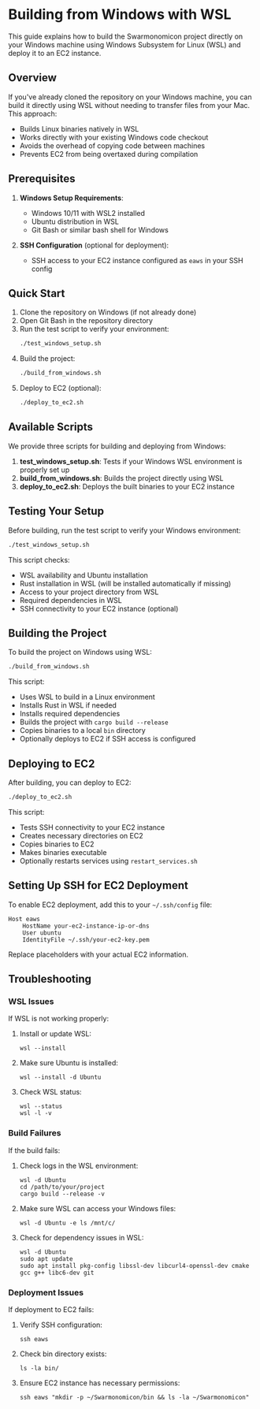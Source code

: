 # Building from Windows with WSL

This guide explains how to build the Swarmonomicon project directly on your Windows machine using Windows Subsystem for Linux (WSL) and deploy it to an EC2 instance.

## Overview

If you've already cloned the repository on your Windows machine, you can build it directly using WSL without needing to transfer files from your Mac. This approach:

- Builds Linux binaries natively in WSL
- Works directly with your existing Windows code checkout
- Avoids the overhead of copying code between machines
- Prevents EC2 from being overtaxed during compilation

## Prerequisites

1. **Windows Setup Requirements**:
   - Windows 10/11 with WSL2 installed
   - Ubuntu distribution in WSL
   - Git Bash or similar bash shell for Windows

2. **SSH Configuration** (optional for deployment):
   - SSH access to your EC2 instance configured as `eaws` in your SSH config

## Quick Start

1. Clone the repository on Windows (if not already done)
2. Open Git Bash in the repository directory
3. Run the test script to verify your environment:
   ```bash
   ./test_windows_setup.sh
   ```
4. Build the project:
   ```bash
   ./build_from_windows.sh
   ```
5. Deploy to EC2 (optional):
   ```bash
   ./deploy_to_ec2.sh
   ```

## Available Scripts

We provide three scripts for building and deploying from Windows:

1. **test_windows_setup.sh**: Tests if your Windows WSL environment is properly set up
2. **build_from_windows.sh**: Builds the project directly using WSL
3. **deploy_to_ec2.sh**: Deploys the built binaries to your EC2 instance

## Testing Your Setup

Before building, run the test script to verify your Windows environment:

```bash
./test_windows_setup.sh
```

This script checks:
- WSL availability and Ubuntu installation
- Rust installation in WSL (will be installed automatically if missing)
- Access to your project directory from WSL
- Required dependencies in WSL
- SSH connectivity to your EC2 instance (optional)

## Building the Project

To build the project on Windows using WSL:

```bash
./build_from_windows.sh
```

This script:
- Uses WSL to build in a Linux environment
- Installs Rust in WSL if needed
- Installs required dependencies
- Builds the project with `cargo build --release`
- Copies binaries to a local `bin` directory
- Optionally deploys to EC2 if SSH access is configured

## Deploying to EC2

After building, you can deploy to EC2:

```bash
./deploy_to_ec2.sh
```

This script:
- Tests SSH connectivity to your EC2 instance
- Creates necessary directories on EC2
- Copies binaries to EC2
- Makes binaries executable
- Optionally restarts services using `restart_services.sh`

## Setting Up SSH for EC2 Deployment

To enable EC2 deployment, add this to your `~/.ssh/config` file:

```
Host eaws
    HostName your-ec2-instance-ip-or-dns
    User ubuntu
    IdentityFile ~/.ssh/your-ec2-key.pem
```

Replace placeholders with your actual EC2 information.

## Troubleshooting

### WSL Issues

If WSL is not working properly:

1. Install or update WSL:
   ```
   wsl --install
   ```

2. Make sure Ubuntu is installed:
   ```
   wsl --install -d Ubuntu
   ```

3. Check WSL status:
   ```
   wsl --status
   wsl -l -v
   ```

### Build Failures

If the build fails:

1. Check logs in the WSL environment:
   ```
   wsl -d Ubuntu
   cd /path/to/your/project
   cargo build --release -v
   ```

2. Make sure WSL can access your Windows files:
   ```
   wsl -d Ubuntu -e ls /mnt/c/
   ```

3. Check for dependency issues in WSL:
   ```
   wsl -d Ubuntu
   sudo apt update
   sudo apt install pkg-config libssl-dev libcurl4-openssl-dev cmake gcc g++ libc6-dev git
   ```

### Deployment Issues

If deployment to EC2 fails:

1. Verify SSH configuration:
   ```
   ssh eaws
   ```

2. Check bin directory exists:
   ```
   ls -la bin/
   ```

3. Ensure EC2 instance has necessary permissions:
   ```
   ssh eaws "mkdir -p ~/Swarmonomicon/bin && ls -la ~/Swarmonomicon"
   ``` 

